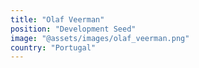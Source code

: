 ```yaml
---
title: "Olaf Veerman"
position: "Development Seed"
image: "@assets/images/olaf_veerman.png"
country: "Portugal"
---
```

